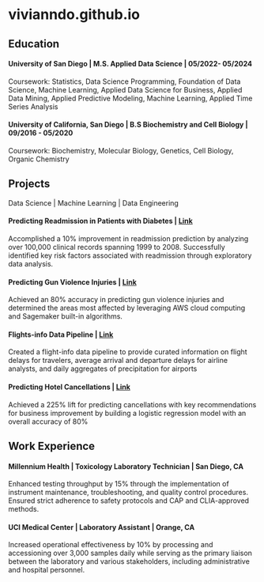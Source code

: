 # vivianndo.github.io
## Education
#### University of San Diego | M.S. Applied Data Science | 05/2022- 05/2024

Coursework: Statistics, Data Science Programming, Foundation of Data Science, Machine Learning, Applied Data Science for Business,          Applied Data Mining, Applied Predictive Modeling, Machine Learning, Applied Time Series Analysis
	 
#### University of California, San Diego | B.S Biochemistry and Cell Biology | 09/2016 - 05/2020

Coursework: Biochemistry, Molecular Biology, Genetics, Cell Biology, Organic Chemistry

## Projects 
Data Science | Machine Learning | Data Engineering 	

#### Predicting Readmission in Patients with Diabetes | [Link](https://github.com/vivianndo/ads503_readmissions/tree/main/deliverables)

Accomplished a 10% improvement in readmission prediction by analyzing over 100,000 clinical records spanning 1999 to 2008. Successfully identified key risk factors associated with readmission through exploratory data analysis.


#### Predicting Gun Violence Injuries | [Link](https://github.com/vivianndo/ads508_gunviolence)

Achieved an 80% accuracy in predicting gun violence injuries and determined the areas most affected by leveraging AWS cloud computing and Sagemaker built-in algorithms.


#### Flights-info Data Pipeline | [Link](https://github.com/vivianndo/ads507_airlines)

Created a flight-info data pipeline to provide curated information on flight delays for travelers, average arrival and departure delays for airline analysts, and daily aggregates of precipitation for airports


#### Predicting Hotel Cancellations | [Link](https://github.com/vivianndo/ads505_hotel_cancellations)

Achieved a 225% lift for predicting cancellations with key recommendations for business improvement by building a logistic regression model with an overall accuracy of 80%


## Work Experience
#### Millennium Health | Toxicology Laboratory Technician | San Diego, CA

Enhanced testing throughput by 15% through the implementation of instrument maintenance, troubleshooting, and quality control procedures. Ensured strict adherence to safety protocols and CAP and CLIA-approved methods.


#### UCI Medical Center | Laboratory Assistant | Orange, CA

Increased operational effectiveness by 10%  by processing and accessioning over 3,000 samples daily while serving as the primary liaison between the laboratory and various stakeholders, including administrative and hospital personnel.


